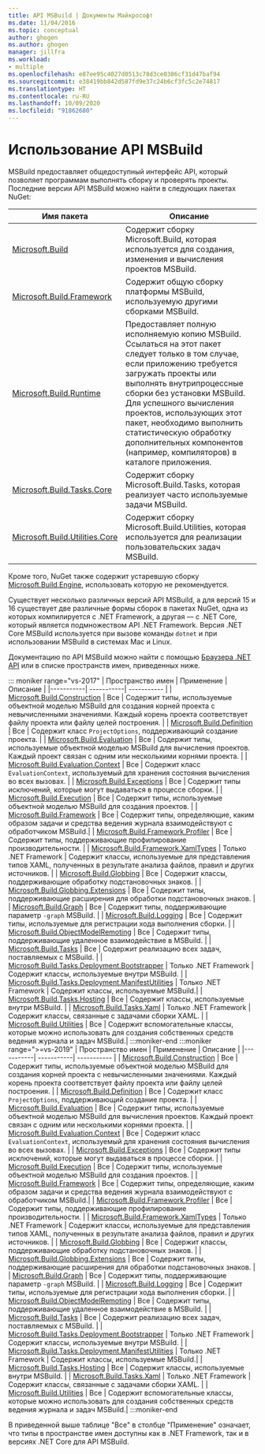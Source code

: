 ```yaml
---
title: API MSBuild | Документы Майкрософт
ms.date: 11/04/2016
ms.topic: conceptual
author: ghogen
ms.author: ghogen
manager: jillfra
ms.workload:
- multiple
ms.openlocfilehash: e87ee95c4027d0513c78d3ce0386cf31d47baf94
ms.sourcegitcommit: e38419bb842d587fd9e37c24b6cf3fc5c2e74817
ms.translationtype: HT
ms.contentlocale: ru-RU
ms.lasthandoff: 10/09/2020
ms.locfileid: "91862680"
---
```

# <a name="use-the-msbuild-api"></a>Использование API MSBuild

MSBuild предоставляет общедоступный интерфейс API, который позволяет программам выполнять сборку и проверять проекты. Последние версии API MSBuild можно найти в следующих пакетах NuGet:

| Имя пакета | Описание |
| ------------ | ----------- |
| [Microsoft.Build](https://www.nuget.org/packages/Microsoft.Build) | Содержит сборку Microsoft.Build, которая используется для создания, изменения и вычисления проектов MSBuild.|
| [Microsoft.Build.Framework](https://www.nuget.org/packages/Microsoft.Build.Framework)| Содержит общую сборку платформы MSBuild, используемую другими сборками MSBuild. |
| [Microsoft.Build.Runtime](https://www.nuget.org/packages/Microsoft.Build.Runtime) | Предоставляет полную исполняемую копию MSBuild. Ссылаться на этот пакет следует только в том случае, если приложению требуется загружать проекты или выполнять внутрипроцессные сборки без установки MSBuild. Для успешного вычисления проектов, использующих этот пакет, необходимо выполнить статистическую обработку дополнительных компонентов (например, компиляторов) в каталоге приложения. |
| [Microsoft.Build.Tasks.Core](https://www.nuget.org/packages/Microsoft.Build.Tasks.Core) | Содержит сборку Microsoft.Build.Tasks, которая реализует часто используемые задачи MSBuild. |
| [Microsoft.Build.Utilities.Core](https://www.nuget.org/packages/Microsoft.Build.Utilities.Core) | Содержит сборку Microsoft.Build.Utilities, которая используется для реализации пользовательских задач MSBuild. |

Кроме того, NuGet также содержит устаревшую сборку [Microsoft.Build.Engine](https://www.nuget.org/packages/Microsoft.Build.Engine), использовать которую не рекомендуется.

Существует несколько различных версий API MSBuild, а для версий 15 и 16 существует две различные формы сборок в пакетах NuGet, одна из которых компилируется с .NET Framework, а другая — с .NET Core, который является подмножеством API .NET Framework.  Версия .NET Core MSBuild используется при вызове команды `dotnet` и при использовании MSBuild в системах Mac и Linux.

Документацию по API MSBuild можно найти с помощью [Браузера .NET API](/dotnet/api) или в списке пространств имен, приведенных ниже.

::: moniker range="vs-2017"
| Пространство имен | Применение | Описание |
|-----------| -----------| ----------- |
| [Microsoft.Build.Construction](/dotnet/api/Microsoft.Build.Construction?view=msbuild-15&preserve-view=true) | Все |  Содержит типы, используемые объектной моделью MSBuild для создания корней проекта с невычисленными значениями. Каждый корень проекта соответствует файлу проекта или файлу целей построения. |
| [Microsoft.Build.Definition](/dotnet/api/Microsoft.Build.Definition?view=msbuild-15&preserve-view=true) | Все | Содержит класс `ProjectOptions`, поддерживающий создание проекта. |
| [Microsoft.Build.Evaluation](/dotnet/api/Microsoft.Build.Evaluation?view=msbuild-15&preserve-view=true) | Все | Содержит типы, используемые объектной моделью MSBuild для вычисления проектов. Каждый проект связан с одним или несколькими корнями проекта. |
| [Microsoft.Build.Evaluation.Context](/dotnet/api/Microsoft.Build.Evaluation.Context?view=msbuild-15&preserve-view=true) | Все | Содержит класс `EvaluationContext`, используемый для хранения состояния вычисления во всех вызовах. |
| [Microsoft.Build.Exceptions](/dotnet/api/Microsoft.Build.Exceptions?view=msbuild-15&preserve-view=true) | Все | Содержит типы исключений, которые могут выдаваться в процессе сборки. |
| [Microsoft.Build.Execution](/dotnet/api/Microsoft.Build.Execution?view=msbuild-15&preserve-view=true) | Все | Содержит типы, используемые объектной моделью MSBuild для создания проектов. |
| [Microsoft.Build.Framework](/dotnet/api/Microsoft.Build.Framework?view=msbuild-15&preserve-view=true) | Все | Содержит типы, определяющие, каким образом задачи и средства ведения журнала взаимодействуют с обработчиком MSBuild.|
| [Microsoft.Build.Framework.Profiler](/dotnet/api/Microsoft.Build.Framework.Profiler?view=msbuild-15&preserve-view=true) | Все | Содержит типы, поддерживающие профилирование производительности. |
| [Microsoft.Build.Framework.XamlTypes](/dotnet/api/Microsoft.Build.Framework.XamlTypes?view=msbuild-15&preserve-view=true) | Только .NET Framework | Содержит классы, используемые для представления типов XAML, полученных в результате анализа файлов, правил и других источников. |
| [Microsoft.Build.Globbing](/dotnet/api/Microsoft.Build.Globbing?view=msbuild-15&preserve-view=true) | Все | Содержит классы, поддерживающие обработку подстановочных знаков. |
| [Microsoft.Build.Globbing.Extensions](/dotnet/api/Microsoft.Build.Globbing.Extensions?view=msbuild-15&preserve-view=true) | Все | Содержит типы, поддерживающие расширения для обработки подстановочных знаков. |
| [Microsoft.Build.Graph](/dotnet/api/Microsoft.Build.Graph?view=msbuild-15&preserve-view=true) | Все | Содержит типы, поддерживающие параметр `-graph` MSBuild. |
| [Microsoft.Build.Logging](/dotnet/api/Microsoft.Build.Logging?view=msbuild-15&preserve-view=true) | Все | Содержит типы, используемые для регистрации хода выполнения сборки. |
| [Microsoft.Build.ObjectModelRemoting](/dotnet/api/Microsoft.Build.ObjectModelRemoting?view=msbuild-15&preserve-view=true) | Все | Содержит типы, поддерживающие удаленное взаимодействие в MSBuild. |
| [Microsoft.Build.Tasks](/dotnet/api/Microsoft.Build.Tasks?view=msbuild-15&preserve-view=true) | Все | Содержит реализацию всех задач, поставляемых с MSBuild. |
| [Microsoft.Build.Tasks.Deployment.Bootstrapper](/dotnet/api/Microsoft.Build.Tasks.Deployment.Bootstrapper?view=msbuild-15&preserve-view=true) | Только .NET Framework | Содержит классы, используемые внутри MSBuild. |
| [Microsoft.Build.Tasks.Deployment.ManifestUtilities](/dotnet/api/Microsoft.Build.Tasks.Deployment.ManifestUtilities?view=msbuild-15&preserve-view=true) | Только .NET Framework | Содержит классы, используемые MSBuild.|
| [Microsoft.Build.Tasks.Hosting](/dotnet/api/Microsoft.Build.Tasks.Hosting?view=msbuild-15&preserve-view=true) | Все | Содержит классы, используемые внутри MSBuild. |
| [Microsoft.Build.Tasks.Xaml](/dotnet/api/Microsoft.Build.Tasks.Xaml?view=msbuild-15&preserve-view=true) | Только .NET Framework | Содержит классы, связанные с задачами сборки XAML. |
| [Microsoft.Build.Utilities](/dotnet/api/Microsoft.Build.Utilities?view=msbuild-15&preserve-view=true) | Все | Содержит вспомогательные классы, которые можно использовать для создания собственных средств ведения журнала и задач MSBuild.|
:::moniker-end
:::moniker range=">=vs-2019"
| Пространство имен | Применение | Описание |
|-----------| -----------| ----------- |
| [Microsoft.Build.Construction](/dotnet/api/Microsoft.Build.Construction?view=msbuild-16&preserve-view=true) | Все |  Содержит типы, используемые объектной моделью MSBuild для создания корней проекта с невычисленными значениями. Каждый корень проекта соответствует файлу проекта или файлу целей построения. |
| [Microsoft.Build.Definition](/dotnet/api/Microsoft.Build.Definition?view=msbuild-16&preserve-view=true) | Все | Содержит класс `ProjectOptions`, поддерживающий создание проекта. |
| [Microsoft.Build.Evaluation](/dotnet/api/Microsoft.Build.Evaluation?view=msbuild-16&preserve-view=true) | Все | Содержит типы, используемые объектной моделью MSBuild для вычисления проектов. Каждый проект связан с одним или несколькими корнями проекта. |
| [Microsoft.Build.Evaluation.Context](/dotnet/api/Microsoft.Build.Evaluation.Context?view=msbuild-16&preserve-view=true) | Все | Содержит класс `EvaluationContext`, используемый для хранения состояния вычисления во всех вызовах. |
| [Microsoft.Build.Exceptions](/dotnet/api/Microsoft.Build.Exceptions?view=msbuild-16&preserve-view=true) | Все | Содержит типы исключений, которые могут выдаваться в процессе сборки. |
| [Microsoft.Build.Execution](/dotnet/api/Microsoft.Build.Execution?view=msbuild-16&preserve-view=true) | Все | Содержит типы, используемые объектной моделью MSBuild для создания проектов. |
| [Microsoft.Build.Framework](/dotnet/api/Microsoft.Build.Framework?view=msbuild-16&preserve-view=true) | Все | Содержит типы, определяющие, каким образом задачи и средства ведения журнала взаимодействуют с обработчиком MSBuild.|
| [Microsoft.Build.Framework.Profiler](/dotnet/api/Microsoft.Build.Framework.Profiler?view=msbuild-16&preserve-view=true) | Все | Содержит типы, поддерживающие профилирование производительности. |
| [Microsoft.Build.Framework.XamlTypes](/dotnet/api/Microsoft.Build.Framework.XamlTypes?view=msbuild-16&preserve-view=true) | Только .NET Framework | Содержит классы, используемые для представления типов XAML, полученных в результате анализа файлов, правил и других источников. |
| [Microsoft.Build.Globbing](/dotnet/api/Microsoft.Build.Globbing?view=msbuild-16&preserve-view=true) | Все | Содержит классы, поддерживающие обработку подстановочных знаков. |
| [Microsoft.Build.Globbing.Extensions](/dotnet/api/Microsoft.Build.Globbing.Extensions?view=msbuild-16&preserve-view=true) | Все | Содержит типы, поддерживающие расширения для обработки подстановочных знаков. |
| [Microsoft.Build.Graph](/dotnet/api/Microsoft.Build.Graph?view=msbuild-16&preserve-view=true) | Все | Содержит типы, поддерживающие параметр `-graph` MSBuild. |
| [Microsoft.Build.Logging](/dotnet/api/Microsoft.Build.Logging?view=msbuild-16&preserve-view=true) | Все | Содержит типы, используемые для регистрации хода выполнения сборки. |
| [Microsoft.Build.ObjectModelRemoting](/dotnet/api/Microsoft.Build.ObjectModelRemoting?view=msbuild-16&preserve-view=true) | Все | Содержит типы, поддерживающие удаленное взаимодействие в MSBuild. |
| [Microsoft.Build.Tasks](/dotnet/api/Microsoft.Build.Tasks?view=msbuild-16&preserve-view=true) | Все | Содержит реализацию всех задач, поставляемых с MSBuild. |
| [Microsoft.Build.Tasks.Deployment.Bootstrapper](/dotnet/api/Microsoft.Build.Tasks.Deployment.Bootstrapper?view=msbuild-16&preserve-view=true) | Только .NET Framework | Содержит классы, используемые внутри MSBuild. |
| [Microsoft.Build.Tasks.Deployment.ManifestUtilities](/dotnet/api/Microsoft.Build.Tasks.Deployment.ManifestUtilities?view=msbuild-16&preserve-view=true) | Только .NET Framework | Содержит классы, используемые MSBuild.|
| [Microsoft.Build.Tasks.Hosting](/dotnet/api/Microsoft.Build.Tasks.Hosting?view=msbuild-16&preserve-view=true) | Все | Содержит классы, используемые внутри MSBuild. |
| [Microsoft.Build.Tasks.Xaml](/dotnet/api/Microsoft.Build.Tasks.Xaml?view=msbuild-16&preserve-view=true) | Только .NET Framework | Содержит классы, связанные с задачами сборки XAML. |
| [Microsoft.Build.Utilities](/dotnet/api/Microsoft.Build.Utilities?view=msbuild-16&preserve-view=true) | Все | Содержит вспомогательные классы, которые можно использовать для создания собственных средств ведения журнала и задач MSBuild.|
:::moniker-end

В приведенной выше таблице "Все" в столбце "Применение" означает, что типы в пространстве имен доступны как в .NET Framework, так и в версиях .NET Core для API MSBuild.
